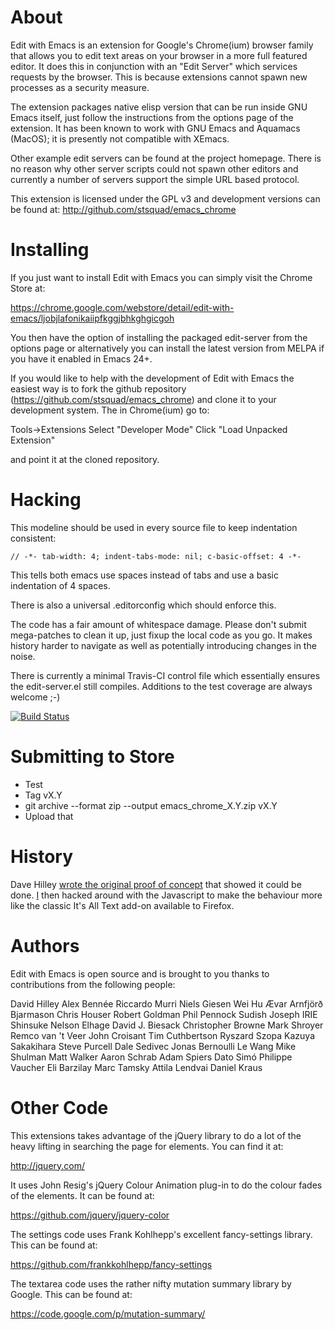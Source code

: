 About
=====

Edit with Emacs is an extension for Google's Chrome(ium) browser family
that allows you to edit text areas on your browser in a more full
featured editor. It does this in conjunction with an "Edit Server"
which services requests by the browser. This is because extensions
cannot spawn new processes as a security measure.

The extension packages native elisp version that can be run inside
GNU Emacs itself, just follow the instructions from the options page
of the extension. It has been known to work with GNU Emacs and
Aquamacs (MacOS); it is presently not compatible with XEmacs.

Other example edit servers can be found at the project homepage. There
is no reason why other server scripts could not spawn other editors
and currently a number of servers support the simple URL based
protocol.

This extension is licensed under the GPL v3 and development versions
can be found at: http://github.com/stsquad/emacs_chrome

Installing
==========

If you just want to install Edit with Emacs you can simply visit the
Chrome Store at:

https://chrome.google.com/webstore/detail/edit-with-emacs/ljobjlafonikaiipfkggjbhkghgicgoh

You then have the option of installing the packaged edit-server from the
options page or alternatively you can install the latest version from
MELPA if you have it enabled in Emacs 24+.

If you would like to help with the development of Edit with Emacs the
easiest way is to fork the github repository (https://github.com/stsquad/emacs_chrome)
and clone it to your development system. The in Chrome(ium) go to:

Tools->Extensions
Select "Developer Mode"
Click "Load Unpacked Extension"

and point it at the cloned repository.

Hacking
=======

This modeline should be used in every source file to keep indentation
consistent:

    // -*- tab-width: 4; indent-tabs-mode: nil; c-basic-offset: 4 -*-

This tells both emacs use spaces instead of tabs and use a basic indentation
of 4 spaces.

There is also a universal .editorconfig which should enforce this.

The code has a fair amount of whitespace damage. Please don't submit
mega-patches to clean it up, just fixup the local code as you go. It
makes history harder to navigate as well as potentially introducing
changes in the noise.

There is currently a minimal Travis-CI control file which essentially
ensures the edit-server.el still compiles. Additions to the test
coverage are always welcome ;-)

[![Build Status](https://travis-ci.org/stsquad/emacs_chrome.png?branch=master)](https://travis-ci.org/stsquad/emacs_chrome)

Submitting to Store
===================

* Test
* Tag vX.Y
* git archive --format zip --output emacs_chrome_X.Y.zip vX.Y
* Upload that

History
=======

Dave Hilley [wrote the original proof of concept](https://web.archive.org/web/20130719135014/http://www.thegibson.org/blog/archives/689) 
that showed it could be done. [I](http://www.bennee.com/~alex) then hacked around with the Javascript
to make the behaviour more like the classic It's All Text add-on available to Firefox.

Authors
=======

Edit with Emacs is open source and is brought to you thanks to
contributions from the following people:

David Hilley
Alex Bennée
Riccardo Murri
Niels Giesen
Wei Hu
Ævar Arnfjörð Bjarmason
Chris Houser
Robert Goldman
Phil Pennock
Sudish Joseph
IRIE Shinsuke
Nelson Elhage
David J. Biesack
Christopher Browne
Mark Shroyer
Remco van 't Veer
John Croisant
Tim Cuthbertson
Ryszard Szopa
Kazuya Sakakihara
Steve Purcell
Dale Sedivec
Jonas Bernoulli
Le Wang
Mike Shulman
Matt Walker
Aaron Schrab
Adam Spiers
Dato Simó
Philippe Vaucher
Eli Barzilay
Marc Tamsky
Attila Lendvai
Daniel Kraus

Other Code
==========

This extensions takes advantage of the jQuery library
to do a lot of the heavy lifting in searching the page
for elements. You can find it at:

http://jquery.com/

It uses John Resig's jQuery Colour Animation plug-in
to do the colour fades of the elements. It can be found
at:

https://github.com/jquery/jquery-color

The settings code uses Frank Kohlhepp's excellent
fancy-settings library. This can be found at:

https://github.com/frankkohlhepp/fancy-settings

The textarea code uses the rather nifty mutation summary
library by Google. This can be found at:

https://code.google.com/p/mutation-summary/
